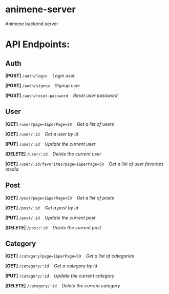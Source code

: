 # animene-server
Animene backend server

# API Endpoints:

## Auth

**[POST]**  ```/auth/login```  &nbsp;&nbsp;  _Login user_
<br>

**[POST]**  ```/auth/signup```  &nbsp;&nbsp;  _Signup user_
<br>

**[POST]**  ```/auth/reset-password```  &nbsp;&nbsp;  _Reset user password_
<br>

## User

**[GET]**  ```/user?page=1&perPage=50```  &nbsp;&nbsp;  _Get a list of users_
<br>

**[GET]**  ```/user/:id```  &nbsp;&nbsp;  _Get a user by id_
<br>

**[PUT]**  ```/user/:id```  &nbsp;&nbsp;  _Update the current user_
<br>

**[DELETE]**  ```/user/:id```  &nbsp;&nbsp;  _Delete the current user_
<br>

**[GET]**  ```/user/:id/favorites?page=1&perPage=50```  &nbsp;&nbsp;  _Get a list of user favorites media_
<br>

## Post

**[GET]**  ```/post?page=1&perPage=50```  &nbsp;&nbsp;  _Get a list of posts_
<br>

**[GET]**  ```/post/:id```  &nbsp;&nbsp;  _Get a post by id_
<br>

**[PUT]**  ```/post/:id```  &nbsp;&nbsp;  _Update the current post_
<br>

**[DELETE]**  ```/post/:id```  &nbsp;&nbsp;  _Delete the current post_
<br>

## Category

**[GET]**  ```/category?page=1&perPage=50```  &nbsp;&nbsp;  _Get a list of categories_
<br>

**[GET]**  ```/category/:id```  &nbsp;&nbsp;  _Get a category by id_
<br>

**[PUT]**  ```/category/:id```  &nbsp;&nbsp;  _Update the current category_
<br>

**[DELETE]**  ```/category/:id```  &nbsp;&nbsp;  _Delete the current category_
<br>

